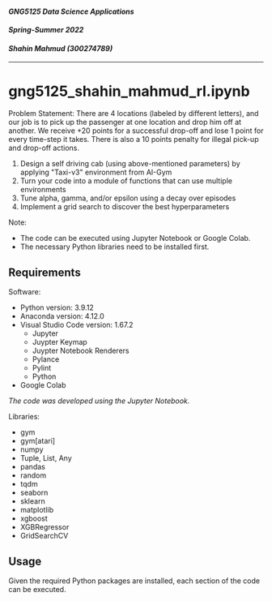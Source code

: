 #### *GNG5125 Data Science Applications*
#### *Spring-Summer 2022*
#### *Shahin Mahmud (300274789)*


---

# gng5125_shahin_mahmud_rl.ipynb

Problem Statement: There are 4 locations (labeled by different letters), and our job is to pick up the passenger at one location and drop him off at another. We receive +20 points for a successful drop-off and lose 1 point for every time-step it takes. There is also a 10 points penalty for illegal pick-up and drop-off actions.


1. Design a self driving cab (using above-mentioned parameters) by applying "Taxi-v3" environment from AI-Gym
2. Turn your code into a module of functions that can use multiple environments
3. Tune alpha, gamma, and/or epsilon using a decay over episodes
4. Implement a grid search to discover the best hyperparameters

Note:
* The code can be executed using Jupyter Notebook or Google Colab.
* The necessary Python libraries need to be installed first.

## Requirements

Software:
* Python version: 3.9.12
* Anaconda version: 4.12.0
* Visual Studio Code version: 1.67.2
    * Jupyter
    * Juypter Keymap
    * Juypter Notebook Renderers
    * Pylance
    * Pylint
    * Python
* Google Colab

*The code was developed using the Jupyter Notebook.*

Libraries:
* gym
* gym[atari]
* numpy
* Tuple, List, Any
* pandas
* random
* tqdm
* seaborn
* sklearn
* matplotlib
* xgboost
* XGBRegressor
* GridSearchCV

## Usage

Given the required Python packages are installed, each section of the code can be executed.
